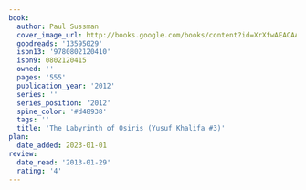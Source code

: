 ```yaml
---
book:
  author: Paul Sussman
  cover_image_url: http://books.google.com/books/content?id=XrXfwAEACAAJ&printsec=frontcover&img=1&zoom=1&source=gbs_api
  goodreads: '13595029'
  isbn13: '9780802120410'
  isbn9: 0802120415
  owned: ''
  pages: '555'
  publication_year: '2012'
  series: ''
  series_position: '2012'
  spine_color: '#d48938'
  tags: ''
  title: 'The Labyrinth of Osiris (Yusuf Khalifa #3)'
plan:
  date_added: 2023-01-01
review:
  date_read: '2013-01-29'
  rating: '4'
---
```

